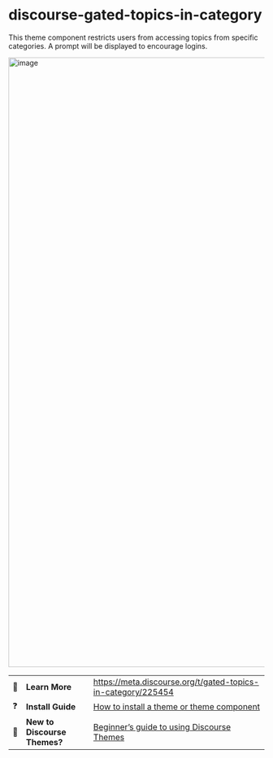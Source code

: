 # discourse-gated-topics-in-category
This theme component restricts users from accessing topics from specific categories. A prompt will be displayed to encourage logins.

<img width="1202" alt="image" src="https://user-images.githubusercontent.com/2790986/165406143-13fdd335-30d5-4bfc-b6d1-bb761e1dc086.png">


||||
|-|-|-|
| :open_book:|**Learn More**| https://meta.discourse.org/t/gated-topics-in-category/225454 |
| :question:|**Install Guide**|[How to install a theme or theme component](https://meta.discourse.org/t/how-do-i-install-a-theme-or-theme-component/63682)|
| 🧠|**New to Discourse Themes?**| [Beginner’s guide to using Discourse Themes](https://meta.discourse.org/t/beginners-guide-to-using-discourse-themes/91966)
